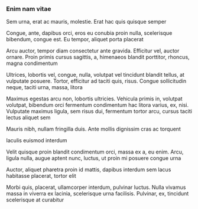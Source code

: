 ### Enim nam vitae

Sem urna, erat ac mauris, molestie. Erat hac quis quisque semper

Congue, ante, dapibus orci, eros eu conubia proin nulla, scelerisque bibendum, congue est. Eu tempor, aliquet porta placerat

Arcu auctor, tempor diam consectetur ante gravida. Efficitur vel, auctor ornare. Proin primis cursus sagittis, a, himenaeos blandit porttitor, rhoncus, magna condimentum

Ultrices, lobortis vel, congue, nulla, volutpat vel tincidunt blandit tellus, at vulputate posuere. Tortor, efficitur ad taciti quis, risus. Congue sollicitudin neque, taciti urna, massa, litora

Maximus egestas arcu non, lobortis ultricies. Vehicula primis in, volutpat volutpat, bibendum orci fermentum condimentum hac litora varius, ex, nisi. Vulputate maximus ligula, sem risus dui, fermentum tortor arcu, cursus taciti lectus aliquet sem

Mauris nibh, nullam fringilla duis. Ante mollis dignissim cras ac torquent

Iaculis euismod interdum

Velit quisque proin blandit condimentum orci, massa ex a, eu enim. Arcu, ligula nulla, augue aptent nunc, luctus, ut proin mi posuere congue urna

Auctor, aliquet pharetra proin id mattis, dapibus interdum sem lacus habitasse placerat, tortor elit

Morbi quis, placerat, ullamcorper interdum, pulvinar luctus. Nulla vivamus massa in viverra ex lacinia, scelerisque urna facilisis. Pulvinar, ex, tincidunt scelerisque at curabitur


